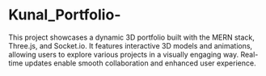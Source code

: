 # Kunal_Portfolio-
This project showcases a dynamic 3D portfolio built with the MERN stack, Three.js, and Socket.io. It features interactive 3D models and animations, allowing users to explore various projects in a visually engaging way. Real-time updates enable smooth collaboration and enhanced user experience. 
